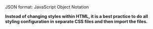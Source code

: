 JSON format: JavaScript Object Notation

**Instead of changing styles within HTML, it is a best practice to do all styling configuration in separate CSS files and then import the files.**